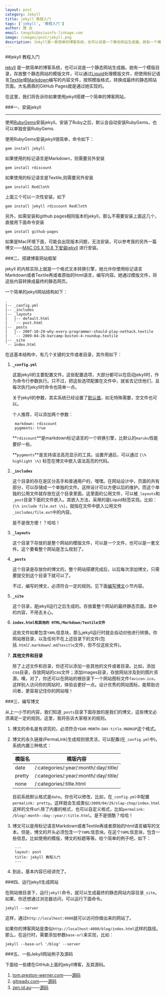 ```yaml
---
layout: post
category: Jekyll
title: jekyll 教程入门
tags: ['jekyll', '教程入门']
author: 唐 治
email: tangzhi@asiainfo-linkage.com
image: /images/post/jekyll.png
description: Jekyll是一款简单的博客系统，也可以说是一个静态网站生成器。她有一个模版目录，存放整个静态网站的模版文件，可以通过Liquid处理模版文件，把使用标记语言Textile或Markdown编写的内容文件，按照模版格式，转换成最终的静态网站页面。大名鼎鼎的GitHub Pages就是通过她实现的。在这里，我们将告诉你如果使用jekyll搭建一个简单的博客网站
---
```



##jekyll 教程入门


[jekyll] 是一款简单的博客系统，也可以说是一个静态网站生成器。她有一个模版目录，存放整个静态网站的模版文件，可以通过[Liquid]处理模版文件，把使用标记语言[Textile]或[Markdown]编写的内容文件，按照模版格式，转换成最终的静态网站页面。大名鼎鼎的GitHub Pages就是通过她实现的。

在这里，我们将告诉你如果使用jekyll搭建一个简单的博客网站。


[jekyll]: https://github.com/mojombo/jekyll/wiki
[Liquid]: https://github.com/shopify/liquid/wiki
[Textile]: http://en.wikipedia.org/wiki/Textile
[Markdown]: http://en.wikipedia.org/wiki/Markdown


###<a name="1"></a>一、安装jekyll

---

使用[RubyGems]安装jekyll。安装了Ruby之后，默认会自动安装RubyGems，也可以单独安装RubyGems.

使用RubyGems安装jekyll很简单，命令如下：

	gem install jekyll 
	
如果使用的标记语言是Markdown，则需要另外安装
	
	gem install rdiscount

如果使用的标记语言是Textile,则需要另外安装

	gem install RedCloth

上面三个可以一次性安装，如下

	gem install jekyll rdiscount RedCloth
	
另外，如需安装和github pages相同版本的jekyll，那么不需要安装上面这几个，直接用下面命令安装

	gem install github-pages

如果是Mac环境下面，可能会出现版本问题，无法安装，可以参考我的另外一篇博文——[MAC OS X 10.8 下安装jekyll](/blog/2013/04/08/install-jekyll-on-mac.html) 进行安装。

[RubyGems]: http://rubygems.org/

###<a name="2"></a>二、搭建博客网站框架

jekyll 的内核实际上就是一个格式文本转换引擎，她允许你使用标记语言Markdown或者Textile再或者原始的html语言，编写内容。她通过模版文件，将这些内容转换成最终的静态网页。

一个简单的jekyll网站结构如下：
	
	.
	|-- _config.yml
	|-- _includes
	|-- _layouts
	|   |-- default.html
	|   `-- post.html
	|-- _posts
	|   |-- 2007-10-29-why-every-programmer-should-play-nethack.textile
	|   `-- 2009-04-26-barcamp-boston-4-roundup.textile
	|-- _site
	`-- index.html

在这基本结构中，有几个关键的文件或者目录，其作用如下：

1. **`_config.yml`**

	这是jekyll的主要配置文件。这些配置选项，大部分都可以在启动jekyll时，作为命令行参数执行。只不过，把这些选项配置在文件中，就省去记住他们，且每次执行jekyll时命令也简单一点。
	
	关于jekyll的参数，其实系统已经设置了[默认值]，如无特殊需要，空文件也可以。
	
	个人推荐，可以添加两个参数：
	
		markdown: rdiscount
		pygments: true
	
	**`rdiscount`**是markdown标记语言的一个转换引擎，比默认的`maruku`性能要好一些。
	
	**`pygments`**是支持语法高亮显示的工具。设置开通后，可以通过 `{\% highlight \%}` 标签在博文中嵌入语法高亮的代码。
	
1. **`_includes`**
	
	这个目录的存在是区分高手和普通用户的，嘿嘿。在网站设计中，页面的共有部分，可以存储成一个单独的文件。这样设计可以方便以后的维护。而这个单独的公用文件就存放在这个目录里面。这里面的公用文件，可以被`_layouts`和`_post`目录下面的文件嵌入。其嵌入方法，采用的是Liquid标签实现。比如：`{\% include file.ext \%}`，就指在文件中嵌入公用文件`_includes/file.ext`中的内容。
	
	是不是很方便！？哈哈！
	
1. **`_layouts`**
	
	这个目录下存放的是整个网站的模版文件，可以是一个文件，也可以是一套文件。这个要看整个网站是怎么规划了。
	
1. **`_posts`**

	这个目录是存放你的博文的，整个网站搭建完成后，以后每次添加博文，只需要提交到这个目录下就可以了。
	
	不过，编写的博文，必须符合一定的规则。见下面[编写博文](#3)小节内容。
	
1. **`_site`**
	
	这个目录，是jekyll运行之后生成的。存放着整个网站的最终静态页面。其中的内容，不用去关心。
	
1. **`index.html和其他的 HTML/Markdown/Textile文件`**
	
	这些文件如果包含`YAML`信息块，那么jekyll运行时就会自动对他进行转换。你网站根目录，以及任何不在上述目录下的文件(包括`.html`/`.markdown`/`.md`/`texitle`文件，但不仅这些文件)。
	
1. **其他文件和目录**

	除了上述文件和目录，你还可以添加一些其他的文件或者目录。比如，添加css目录，存放网站的css文件；添加images目录，存放网站涉及到的图片资源。噢，对了，你还可以在网站的根目录下一个网站图标文件`favicon.ico`，这样别人访问你的网站时，体验会更好一点。设计优秀的网站图标，能帮助访问者，更容易记住你的网站哦！	
	
[默认值]: https://github.com/mojombo/jekyll/wiki/Configuration

###<a name="3"></a>三、编写博文

从上一小节的内容，我们知道`_posts`目录下面存放的是我们的博文，这些博文必须满足一定的规则。这里，我将告诉大家相关的规则。

1. 博文的命名是有讲究的，必须符合`YEAR-MONTH-DAY-title.MARKUP`这个格式。
1. 博文的永久链接(PermaLink)生成规则很灵活，可以配置(在`_config.yml`中)。系统内置三种格式：
	
	<table>
	<thead>
	<tr>
	<th> 模版名 </th>
	<th> 模版内容 </th>
	</tr>
	</thead>
	<tbody>
	<tr>
	<td> date </td>
	<td> /:categories/:year/:month/:day/:title/  </td>
	</tr>
	<tr>
	<td> pretty </td>
	<td> /:categories/:year/:month/:day/:title/  </td>
	</tr>
	<tr>
	<td> none </td>
	<td> /:categories/:title.html </td>
	</tr>
	</tbody>
	</table>
	
	目前系统默认格式是`date`。你也可以修改，比如，在`_config.yml`中配置`permalink: pretty`。这样就会生成类似`/2009/04/29/slap-chop/index.html`这样的文件url.除了内置的格式，也可以自定义格式，比如`permalink: /blog/:month-:day-:year/:title.html`。是不是很酷？哈哈！
	
1. 博文可以是用标记语言Markdown或者Textile再或者原始的html语言编写的文本。但是，博文的开头必须包含一个`YAML`信息块。在这个`YAML`信息块，包含一些信息。比如使用的模版，博文的标题等等。给个简单的例子吧，如下：
	
		---
		layout: post
		title: jekyll 教程入门
		---

1. 到此，基本内容已经讲完了。


###<a name="4"></a>四、运行jekyll生成网站

在网站根目录下，运行`jekyll`命令，就可以生成最终的静态网站内容目录`_site`。如果，你还想通过浏览器访问，可以运行下面命令。

	jekyll --server
	
这样，通过`http://localhost:4000`就可以访问你做出来的网站了。

如果你的博客网站是类似`http://localhost:4000/blog/index.html`这样的路径。那么，在运行时，需要添加参数`base-url`来实现，比如：

	jekyll --base-url '/blog' --server


###<a name="5"></a>五、一些Jekyll网站例子及源码

下面给一些建在GitHub上面的jekyll博客，及其源码。

1. [tom.preston-werner.com](http://tom.preston-werner.com/)——[源码](http://github.com/mojombo/mojombo.github.io)
2. [gitready.com](http://gitready.com/)——[源码](http://github.com/gitready/gitready)
3. [zen.id.au](http://zen.id.au/)——[源码](https://github.com/zensavona/zensavona.github.com)

